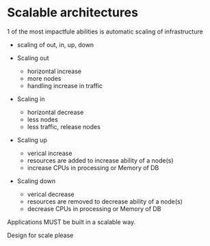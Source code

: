 # Scalable architectures

1 of the most impactfule abilities is automatic scaling of infrastructure

* scaling of out, in, up, down

* Scaling out
  * horizontal increase
  * more nodes
  * handling increase in traffic
* Scaling in
  * horizontal decrease
  * less nodes
  * less traffic, release nodes
* Scaling up
  * verical increase
  * resources are added to increase ability of a node(s)
  * increase CPUs in processing or Memory of DB
* Scaling down
  * verical decrease
  * resources are removed to decrease ability of a node(s)
  * decrease CPUs in processing or Memory of DB

Applications MUST be built in a scalable way.

Design for scale please